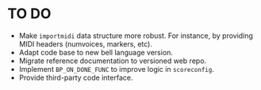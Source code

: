 # TO DO

- Make `importmidi` data structure more robust. For instance, by providing MIDI headers (numvoices, markers, etc).
- Adapt code base to new bell language version.
- Migrate reference documentation to versioned web repo.
- Implement `BP_ON_DONE_FUNC` to improve logic in `scoreconfig`.
- Provide third-party code interface.
